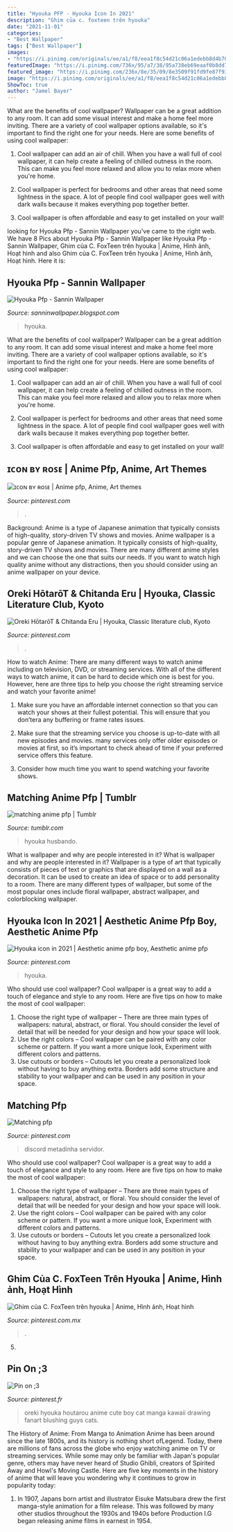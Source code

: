 ```yaml
---
title: "Hyouka PFP - Hyouka Icon In 2021"
description: "Ghim của c. foxteen trên hyouka"
date: "2021-11-01"
categories:
- "Best Wallpaper"
tags: ["Best Wallpaper"]
images:
- "https://i.pinimg.com/originals/ee/a1/f8/eea1f8c54d21c06a1edebb8d4b70fcae.jpg"
featuredImage: "https://i.pinimg.com/736x/95/a7/38/95a738eb69eaaf0b8dd70c22b09741c8.jpg"
featured_image: "https://i.pinimg.com/236x/8e/35/09/8e3509f91fd9fe87f939e9f5227f70d4.jpg"
image: "https://i.pinimg.com/originals/ee/a1/f8/eea1f8c54d21c06a1edebb8d4b70fcae.jpg"
ShowToc: true
author: "Jamel Bayer"
---
```



What are the benefits of cool wallpaper?
Wallpaper can be a great addition to any room. It can add some visual interest and make a home feel more inviting. There are a variety of cool wallpaper options available, so it's important to find the right one for your needs. Here are some benefits of using cool wallpaper: 
1. Cool wallpaper can add an air of chill. When you have a wall full of cool wallpaper, it can help create a feeling of chilled outness in the room. This can make you feel more relaxed and allow you to relax more when you're home. 

2. Cool wallpaper is perfect for bedrooms and other areas that need some lightness in the space. A lot of people find cool wallpaper goes well with dark walls because it makes everything pop together better. 

3. Cool wallpaper is often affordable and easy to get installed on your wall!

	

		
looking for Hyouka Pfp - Sannin Wallpaper you've came to the right web. We have 8 Pics about Hyouka Pfp - Sannin Wallpaper like Hyouka Pfp - Sannin Wallpaper, Ghim của C. FoxTeen trên hyouka | Anime, Hình ảnh, Hoạt hình and also Ghim của C. FoxTeen trên hyouka | Anime, Hình ảnh, Hoạt hình. Here it is:
		
    
## Hyouka Pfp - Sannin Wallpaper

<img loading=lazy src="https://64.media.tumblr.com/7c6f9e095271907e064175d6b73454d1/tumblr_prv5i3YtLj1wy0iyg_540.png" onerror="this.onerror=null;this.src='https://tse3.mm.bing.net/th?id=OIP.hd6sPUUX4A59WEw1OBg0gAHaG8&amp;pid=15.1';" alt="Hyouka Pfp - Sannin Wallpaper">

_Source: sanninwallpaper.blogspot.com_

>hyouka. 

	

What are the benefits of cool wallpaper?
Wallpaper can be a great addition to any room. It can add some visual interest and make a home feel more inviting. There are a variety of cool wallpaper options available, so it's important to find the right one for your needs. Here are some benefits of using cool wallpaper: 
1. Cool wallpaper can add an air of chill. When you have a wall full of cool wallpaper, it can help create a feeling of chilled outness in the room. This can make you feel more relaxed and allow you to relax more when you're home. 

2. Cool wallpaper is perfect for bedrooms and other areas that need some lightness in the space. A lot of people find cool wallpaper goes well with dark walls because it makes everything pop together better. 

3. Cool wallpaper is often affordable and easy to get installed on your wall!

    
## ɪᴄᴏɴ ʙʏ ʀᴏꜱᴇ | Anime Pfp, Anime, Art Themes

<img loading=lazy src="https://i.pinimg.com/736x/d3/a7/cc/d3a7ccc729df2212d279ff69ea660094.jpg" onerror="this.onerror=null;this.src='https://tse1.mm.bing.net/th?id=OIP.15o4CbdRGCESA18Y374njQHaHR&amp;pid=15.1';" alt="ɪᴄᴏɴ ʙʏ ʀᴏꜱᴇ | Anime pfp, Anime, Art themes">

_Source: pinterest.com_

>. 

	

Background: Anime is a type of Japanese animation that typically consists of high-quality, story-driven TV shows and movies.
Anime wallpaper is a popular genre of Japanese animation. It typically consists of high-quality, story-driven TV shows and movies. There are many different anime styles and we can choose the one that suits our needs. If you want to watch high quality anime without any distractions, then you should consider using an anime wallpaper on your device.

    
## Oreki HōtarōT &amp; Chitanda Eru | Hyouka, Classic Literature Club, Kyoto

<img loading=lazy src="https://i.pinimg.com/736x/1d/6b/f1/1d6bf10541ea4003f17e186cd012994b.jpg" onerror="this.onerror=null;this.src='https://tse2.mm.bing.net/th?id=OIP.KKpPE14Us4rJRAkmAbCRQwHaEG&amp;pid=15.1';" alt="Oreki HōtarōT &amp; Chitanda Eru | Hyouka, Classic literature club, Kyoto">

_Source: pinterest.com_

>. 

	

How to watch Anime: There are many different ways to watch anime including on television, DVD, or streaming services.
With all of the different ways to watch anime, it can be hard to decide which one is best for you. However, here are three tips to help you choose the right streaming service and watch your favorite anime!
1. Make sure you have an affordable internet connection so that you can watch your shows at their fullest potential. This will ensure that you don’tera any buffering or frame rates issues.

2. Make sure that the streaming service you choose is up-to-date with all new episodes and movies. many services only offer older episodes or movies at first, so it’s important to check ahead of time if your preferred service offers this feature.

3. Consider how much time you want to spend watching your favorite shows.

    
## Matching Anime Pfp | Tumblr

<img loading=lazy src="https://64.media.tumblr.com/7ec6f41ab580f6b4814a1f21e6c309c2/c980def5e2561e0e-48/s640x960/61386efac18933c6dacb0d46932ae8926e166ad8.jpg" onerror="this.onerror=null;this.src='https://tse3.mm.bing.net/th?id=OIP.2Le2d50J13MmCcXOdQG8ngHaHa&amp;pid=15.1';" alt="matching anime pfp | Tumblr">

_Source: tumblr.com_

>hyouka husbando. 

	

What is wallpaper and why are people interested in it?
What is wallpaper and why are people interested in it?
Wallpaper is a type of art that typically consists of pieces of text or graphics that are displayed on a wall as a decoration. It can be used to create an idea of space or to add personality to a room. There are many different types of wallpaper, but some of the most popular ones include floral wallpaper, abstract wallpaper, and colorblocking wallpaper.

    
## Hyouka Icon In 2021 | Aesthetic Anime Pfp Boy, Aesthetic Anime Pfp

<img loading=lazy src="https://i.pinimg.com/736x/95/a7/38/95a738eb69eaaf0b8dd70c22b09741c8.jpg" onerror="this.onerror=null;this.src='https://tse1.mm.bing.net/th?id=OIP.M6wM9fcwn3QistRenrkNVQHaHa&amp;pid=15.1';" alt="Hyouka icon in 2021 | Aesthetic anime pfp boy, Aesthetic anime pfp">

_Source: pinterest.com_

>hyouka. 

	

Who should use cool wallpaper?
Cool wallpaper is a great way to add a touch of elegance and style to any room. Here are five tips on how to make the most of cool wallpaper: 
1) Choose the right type of wallpaper – There are three main types of wallpapers: natural, abstract, or floral. You should consider the level of detail that will be needed for your design and how your space will look. 
2) Use the right colors – Cool wallpaper can be paired with any color scheme or pattern. If you want a more unique look, Experiment with different colors and patterns. 
3) Use cutouts or borders – Cutouts let you create a personalized look without having to buy anything extra. Borders add some structure and stability to your wallpaper and can be used in any position in your space.

    
## Matching Pfp

<img loading=lazy src="https://i.pinimg.com/236x/8e/35/09/8e3509f91fd9fe87f939e9f5227f70d4.jpg" onerror="this.onerror=null;this.src='https://tse4.mm.bing.net/th?id=OIP.dhXwMvqTnnYTn0Iqo8XL9QAAAA&amp;pid=15.1';" alt="Matching pfp">

_Source: pinterest.com_

>discord metadinha servidor. 

	

Who should use cool wallpaper?
Cool wallpaper is a great way to add a touch of elegance and style to any room. Here are five tips on how to make the most of cool wallpaper: 
1) Choose the right type of wallpaper – There are three main types of wallpapers: natural, abstract, or floral. You should consider the level of detail that will be needed for your design and how your space will look. 
2) Use the right colors – Cool wallpaper can be paired with any color scheme or pattern. If you want a more unique look, Experiment with different colors and patterns. 
3) Use cutouts or borders – Cutouts let you create a personalized look without having to buy anything extra. Borders add some structure and stability to your wallpaper and can be used in any position in your space.

    
## Ghim Của C. FoxTeen Trên Hyouka | Anime, Hình ảnh, Hoạt Hình

<img loading=lazy src="https://i.pinimg.com/736x/d2/1e/f5/d21ef5d272019defa8d8ed4d7540e907--hyouka-drawing-faces.jpg" onerror="this.onerror=null;this.src='https://tse2.mm.bing.net/th?id=OIP.KmPiN0GW574YMAI6zhFbwwAAAA&amp;pid=15.1';" alt="Ghim của C. FoxTeen trên hyouka | Anime, Hình ảnh, Hoạt hình">

_Source: pinterest.com.mx_

>. 

	

5.

    
## Pin On ;3

<img loading=lazy src="https://i.pinimg.com/originals/ee/a1/f8/eea1f8c54d21c06a1edebb8d4b70fcae.jpg" onerror="this.onerror=null;this.src='https://tse3.mm.bing.net/th?id=OIP.0Qdz2iHzuzatXQkkX4MwEgAAAA&amp;pid=15.1';" alt="Pin on ;3">

_Source: pinterest.fr_

>oreki hyouka houtarou anime cute boy cat manga kawaii drawing fanart blushing guys cats. 

	

The History of Anime: From Manga to Animation
Anime has been around since the late 1800s, and its history is nothing short ofLegend. Today, there are millions of fans across the globe who enjoy watching anime on TV or streaming services. While some may only be familiar with Japan's popular genre, others may have never heard of Studio Ghibli, creators of Spirited Away and Howl's Moving Castle. Here are five key moments in the history of anime that will leave you wondering why it continues to grow in popularity today:
1) In 1907, Japans born artist and illustrator Eisuke Matsubara drew the first manga-style animation for a film release. This was followed by many other studios throughout the 1930s and 1940s before Production I.G began releasing anime films in earnest in 1954.

